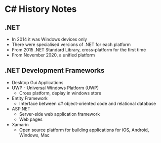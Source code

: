 # C# History Notes

## .NET

- In 2014 it was Windows devices only
- There were specialised versions of .NET for each platform
- From 2015 .NET Standard Library, cross-platform for the first time
- From November 2020, a unified platform

## .NET Development Frameworks

- Desktop Gui Applications
- UWP - Universal Windows Platform (UWP)
    - Cross platform, deplay in windows store
- Entity Framework
    - Interface between c# object-oriented code and relational database
- ASP.NET
     - Server-side web application framework
     - Web pages
- Xamarin
    - Open source platform for building applications for iOS, Android, Windows, Mac

